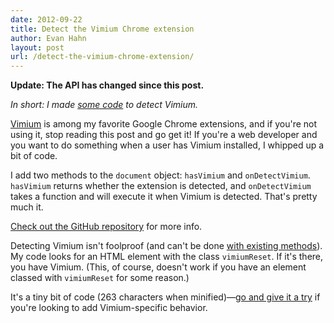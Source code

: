 ```yaml
---
date: 2012-09-22
title: Detect the Vimium Chrome extension
author: Evan Hahn
layout: post
url: /detect-the-vimium-chrome-extension/
---
```


**Update: The API has changed since this post.**

_In short: I made [some code](https://github.com/EvanHahn/Detect-Vimium) to detect Vimium._

[Vimium](http://vimium.github.com/) is among my favorite Google Chrome extensions, and if you're not using it, stop reading this post and go get it! If you're a web developer and you want to do something when a user has Vimium installed, I whipped up a bit of code.

I add two methods to the `document` object: `hasVimium` and `onDetectVimium`. `hasVimium` returns whether the extension is detected, and `onDetectVimium` takes a function and will execute it when Vimium is detected. That's pretty much it.

[Check out the GitHub repository](https://github.com/EvanHahn/Detect-Vimium) for more info.

Detecting Vimium isn't foolproof (and can't be done [with existing methods](http://blog.kotowicz.net/2012/02/intro-to-chrome-addons-hacking.html)). My code looks for an HTML element with the class `vimiumReset`. If it's there, you have Vimium. (This, of course, doesn't work if you have an element classed with `vimiumReset` for some reason.)

It's a tiny bit of code (263 characters when minified)—[go and give it a try](https://github.com/EvanHahn/Detect-Vimium) if you're looking to add Vimium-specific behavior.
